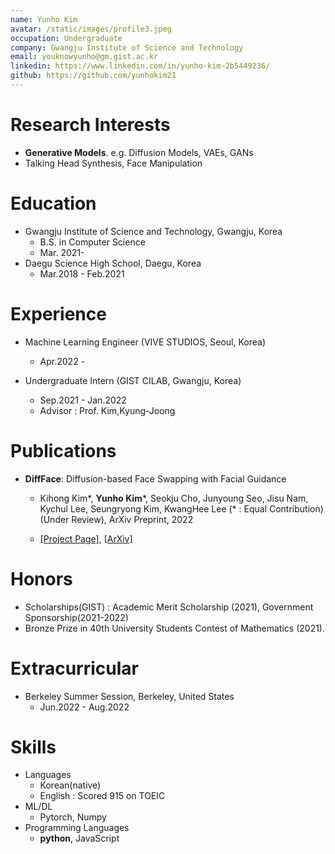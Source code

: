 ```yaml
---
name: Yunho Kim
avatar: /static/images/profile3.jpeg
occupation: Undergraduate
company: Gwangju Institute of Science and Technology
email: youknowyunho@gm.gist.ac.kr
linkedin: https://www.linkedin.com/in/yunho-kim-2b5449236/
github: https://github.com/yunhokim21
---
```


# Research Interests

- **Generative Models**. e.g. Diffusion Models, VAEs, GANs
- Talking Head Synthesis, Face Manipulation

# Education

- Gwangju Institute of Science and Technology, Gwangju, Korea
  - B.S. in Computer Science
  - Mar. 2021-
- Daegu Science High School, Daegu, Korea
  - Mar.2018 - Feb.2021

# Experience

- Machine Learning Engineer (VIVE STUDIOS, Seoul, Korea)

  - Apr.2022 -

- Undergraduate Intern (GIST CILAB, Gwangju, Korea)
  - Sep.2021 - Jan.2022
  - Advisor : Prof. Kim,Kyung-Joong

# Publications

- **DiffFace**: Diffusion-based Face Swapping with Facial Guidance

  - Kihong Kim\*, **Yunho Kim**\*, Seokju Cho, Junyoung Seo, Jisu Nam, Kychul Lee, Seungryong Kim, KwangHee Lee (\* : Equal Contribution) (Under Review), ArXiv Preprint, 2022

  - [\[Project Page\]](https://hxngiee.github.io/DiffFace/), [\[ArXiv\]]()

# Honors

- Scholarships(GIST) : Academic Merit Scholarship (2021), Government Sponsorship(2021-2022)
- Bronze Prize in 40th University Students Contest of Mathematics (2021).

# Extracurricular

- Berkeley Summer Session, Berkeley, United States
  - Jun.2022 - Aug.2022

# Skills

- Languages
  - Korean(native)
  - English : Scored 915 on TOEIC
- ML/DL
  - Pytorch, Numpy
- Programming Languages
  - **python**, JavaScript
